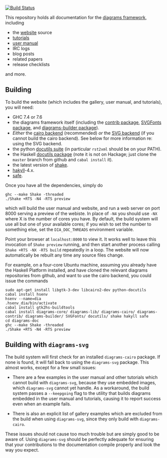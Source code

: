 [![Build Status](https://secure.travis-ci.org/diagrams/diagrams-doc.png)](http://travis-ci.org/diagrams/diagrams-doc)

This repository holds all documentation for the
[diagrams framework](http://projects.haskell.org/diagrams), including

* the [website](http://projects.haskell.org/diagrams) source
* [tutorials](http://projects.haskell.org/diagrams/documentation.html)
* [user manual](http://projects.haskell.org/diagrams/doc/manual.html)
* IRC logs
* blog posts
* related papers
* release checklists

and more.

## Building

To build the website (which includes the gallery, user manual, and
tutorials), you will need:

* GHC 7.4 or 7.6
* the diagrams framework itself (including the
  [contrib package](http://github.com/diagrams/diagrams-contrib),
  [SVGFonts package](http://github.com/diagrams/SVGFonts), and
  [diagrams-builder package](http://github.com/diagrams/diagrams-builder)).
* *Either* the [cairo
  backend](http://github.com/diagrams/diagrams-cairo) (recommended)
  *or* the [SVG backend](http://github.com/diagrams/diagrams-svg) (if
  you cannot build the cairo backend).  See below for more
  information re: using the SVG backend.
* the python [docutils suite](http://docutils.sourceforge.net/) (in
  particular `rst2xml` should be on your PATH).
* the Haskell [docutils package](http://github.com/diagrams/docutils)
  (note it is not on Hackage; just clone the `master` branch from
  github and `cabal install` it).
* the latest version of [shake](http://hackage.haskell.org/package/shake).
* [hakyll](http://hackage.haskell.org/package/hakyll)-4.x.
* [safe](http://hackage.haskell.org/package/safe).

Once you have all the dependencies, simply do

    ghc --make Shake -threaded
    ./Shake +RTS -N4 -RTS preview

which will build the user manual and website, and run a web server on
port 8000 serving a preview of the webiste. In place of `-N4` you
should use `-NX` where X is the number of cores you have. By default,
the build system will use all but one of your available cores; if you
wish to set the number to something else, set the `DIA_DOC_THREADS`
environment variable.

Point your browser at `localhost:8000` to view it.  It works well to
leave this invocation of `Shake preview` running, and then start
another process calling `Shake +RTS -NX -RTS build` repeatedly in a
loop.  The website will now automatically be rebuilt any time any
source files change.

For example, on a four-core Ubuntu machine, assuming you already have
the Haskell Platform installed, and have cloned the relevant diagrams
repositories from github, and want to use the cairo backend, you could
issue the commands

```
sudo apt-get install libgtk-3-dev libcairo2-dev python-docutils
cabal install hsenv
hsenv --name=dia
.hsenv_dia/bin/activate
cabal install gtk2hs-buildtools
cabal install diagrams-core/ diagrams-lib/ diagrams-cairo/ diagrams-contrib/ diagrams-builder/ SVGFonts/ docutils/ shake hakyll safe
cd diagrams-doc
ghc --make Shake -threaded
./Shake +RTS -N4 -RTS preview
```

## Building with `diagrams-svg`

The build system will first check for an installed `diagrams-cairo`
package.  If none is found, it will fall back to using the
`diagrams-svg` package.  This almost works, except for a few small
issues:

* There are a few examples in the user manual and other tutorials
  which cannot build with `diagrams-svg`, because they use embedded
  images, which `diagrams-svg` cannot yet handle.  As a workaround,
  the build system passes a `--keepgoing` flag to the utility that
  builds diagrams embedded in the user manual and tutorials, causing
  it to report success even when an example fails.

* There is also an explicit list of gallery examples which are
  excluded from the build when using `diagrams-svg`, since they only
  build with `diagrams-cairo`.

These issues should not cause too much trouble but are simply good to
be aware of.  Using `diagrams-svg` should be perfectly adequate for
ensuring that your contributions to the documentation compile properly
and look the way you expect.

